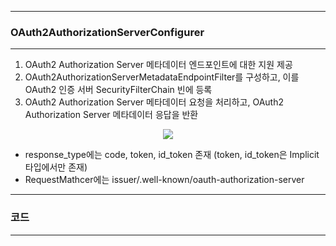 -----
### OAuth2AuthorizationServerConfigurer
-----
1. OAuth2 Authorization Server 메타데이터 엔드포인트에 대한 지원 제공
2. OAuth2AuthorizationServerMetadataEndpointFilter를 구성하고, 이를 OAuth2 인증 서버 SecurityFilterChain 빈에 등록
3. OAuth2 Authorization Server 메타데이터 요청을 처리하고, OAuth2 Authorization Server 메타데이터 응답을 반환
<div align="center">
<img src="https://github.com/user-attachments/assets/0f863725-dde6-4c1b-bb0b-efab95b660d3">
</div>

  - response_type에는 code, token, id_token 존재 (token, id_token은 Implicit 타입에서만 존재)
  - RequestMathcer에는 issuer/.well-known/oauth-authorization-server

-----
### 코드
-----
